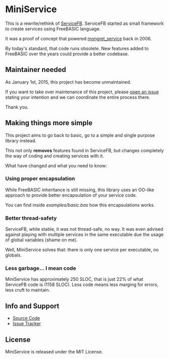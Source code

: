 # MiniService

This is a rewrite/rethink of [ServiceFB](https://github.com/luislavena/servicefb).
ServiceFB started as small framework to create services using FreeBASIC language.

It was a proof of concept that powered [mongrel_service](https://github.com/luislavena/mongrel_service)
back in 2006.

By today's standard, that code runs obsolete. New features added to FreeBASIC
over the years could provide a better codebase.

## Maintainer needed

As January 1st, 2015, this project has become unmaintained.

If you want to take over maintenance of this project, please [open an issue](issues) stating your intention and
we can coordinate the entire process there.

Thank you.

## Making things more simple

This project aims to go back to basic, go to a simple and single purpose
library instead.

This not only **removes** features found in ServiceFB, but changes completely
the way of coding and creating services with it.

What have changed and what you need to know:

### Using proper encapsulation

While FreeBASIC inheritance is still missing, this library uses an OO-like
approach to provide better encapsulation of your service code.

You can find inside _examples/basic.bas_ how this encapsulations works.

### Better thread-safety

ServiceFB, while stable, it was not thread-safe, no way. It was even advised
against playing with multiple services in the same executable due the usage of
global variables (shame on me).

Well, MiniService solves that: there is only one service per executable, no
globals.

### Less garbage... I mean code

MiniService has approximately 250 SLOC, that is just 22% of what ServiceFB
code is (1158 SLOC). Less code means less marging for errors, less cruft to
maintain.

## Info and Support

* [Source Code](http://github.com/luislavena/mini_service)
* [Issue Tracker](http://github.com/luislavena/mini_service/issues)

## License

MiniService is released under the MIT License.
